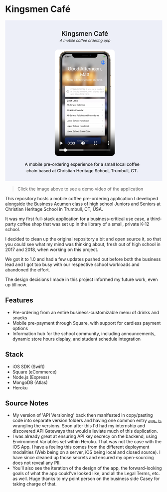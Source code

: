# Kingsmen Café

[![image](image.png)](https://mattwyskiel.com/portfolio)

> Click the image above to see a demo video of the application

This repository hosts a mobile coffee pre-ordering application I developed alongside the Business Acumen class of high school Juniors and Seniors at Christian Heritage School in Trumbull, CT, USA.

It was my first full-stack application for a business-critical use case, a third-party coffee shop that was set up in the library of a small, private K-12 school.

I decided to clean up the original repository a bit and open source it, so that you could see what my mind was thinking about, fresh out of high school in 2017 and 2018, when working on this project.

We got it to 1.0 and had a few updates pushed out before both the business lead and I got too busy with our respective school workloads and abandoned the effort.

The design decisions I made in this project informed my future work, even up till now.

## Features

- Pre-ordering from an entire business-customizable menu of drinks and snacks
- Mobile pre-payment through Square, with support for cardless payment options
- Information hub for the school community, including announcements, dynamic store hours display, and student schedule integration

## Stack

- iOS SDK (Swift)
- Square (eCommerce)
- Node.js (Express)
- MongoDB (Atlas)
- Heroku

## Source Notes

- My version of 'API Versioning' back then manifested in copy/pasting code into separate version folders and having one common entry [`app.js`](./backend/app.js) wrangling the versions. Soon after this I'd had my internship and discovered API Gateways that would alleviate much of this duplication.
- I was already great at ensuring API key secrecy on the backend, using Environment Variables set within Heroku. That was not the case with the iOS App. I have a feeling this comes from the different deployment modalities (Web being on a server, iOS being local and closed source). I have since cleaned up those secrets and ensured my open-sourcing does not reveal any PII.
- You'll also see the iteration of the design of the app, the forward-looking goals of what the app could've looked like, and all the Legal Terms, etc. as well. Huge thanks to my point person on the business side Casey for taking charge of that.
